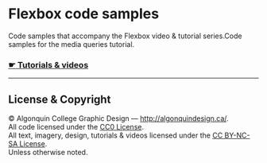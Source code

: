 # Flexbox code samples

Code samples that accompany the Flexbox video & tutorial series.Code samples for the media queries tutorial.

### [☛ Tutorials & videos](http://learn-the-web.algonquindesign.ca/topics/flexbox/)

---

## License & Copyright

© Algonquin College Graphic Design — <http://algonquindesign.ca/>.<br>
All code licensed under the [CC0 License](https://creativecommons.org/publicdomain/zero/1.0/).<br>
All text, imagery, design, tutorials & videos licensed under the [CC BY-NC-SA License](http://creativecommons.org/licenses/by-nc-sa/4.0/).<br>
Unless otherwise noted.
